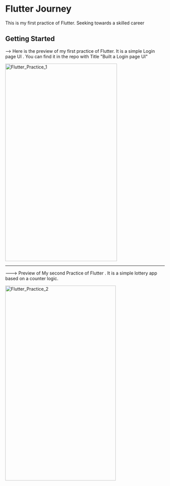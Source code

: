 # Flutter Journey

This is my first practice of Flutter. Seeking towards a skilled career
## Getting Started

--> Here is the preview of my first practice of Flutter. It is a simple Login page UI . You can find it in the repo with Title "Built a Login page UI"


   <img width="353" height="623" alt="Flutter_Practice_1" src="https://github.com/user-attachments/assets/7147abba-f687-4986-860e-ffd53577c885" />



___________________________________________________________________________________________________________________________________________________________________________________________



---> Preview of My second Practice of Flutter . It is a simple lottery app based on a counter logic.



<img width="349" height="615" alt="Flutter_Practice_2" src="https://github.com/user-attachments/assets/dd84681b-69ff-4fee-985d-6782d0c73428" />
